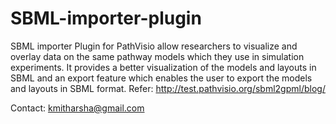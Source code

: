 SBML-importer-plugin
====================
SBML importer Plugin for PathVisio allow researchers to visualize and overlay data on the same pathway models which they use in simulation experiments.
It provides a better visualization of the models and layouts in SBML and an export feature which enables the user to export the models and layouts in SBML format.
Refer: http://test.pathvisio.org/sbml2gpml/blog/

Contact: kmitharsha@gmail.com
 

